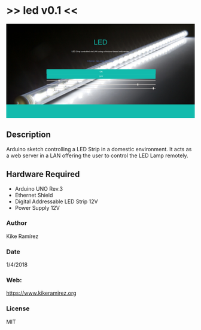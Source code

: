 # >> led v0.1 <<

![led_v01_webApp](/images/App_design/led_webApp.png)

## Description
Arduino sketch controlling a LED Strip in a domestic environment. It acts as a web server in a LAN offering the user to control the LED Lamp remotely.

## Hardware Required
- Arduino UNO Rev.3
- Ethernet Shield
- Digital Addressable LED Strip 12V
- Power Supply 12V

### Author
Kike Ramírez

### Date
1/4/2018

### Web: 
https://www.kikeramirez.org
  
### License
MIT
